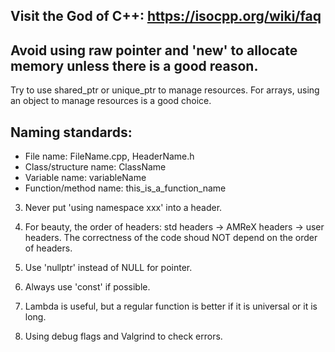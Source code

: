 ## Visit the God of C++: https://isocpp.org/wiki/faq

## Avoid using raw pointer and 'new' to allocate memory unless there is a good reason. 
 Try to use shared_ptr or unique_ptr to manage resources. For arrays, using an 
 object to manage resources is a good choice. 

 ## Naming standards:
 - File name: FileName.cpp, HeaderName.h
 - Class/structure name: ClassName
 - Variable name: variableName
 - Function/method name: this_is_a_function_name

 3) Never put 'using namespace xxx' into a header. 

 4) For beauty, the order of headers: std headers -> AMReX headers -> user headers. 
    The correctness of the code shoud NOT depend on the order of headers.      

 5) Use 'nullptr' instead of NULL for pointer. 

 6) Always use 'const' if possible. 

 7) Lambda is useful, but a regular function is better if it is universal or it is long. 

8) Using debug flags and Valgrind to check errors. 
